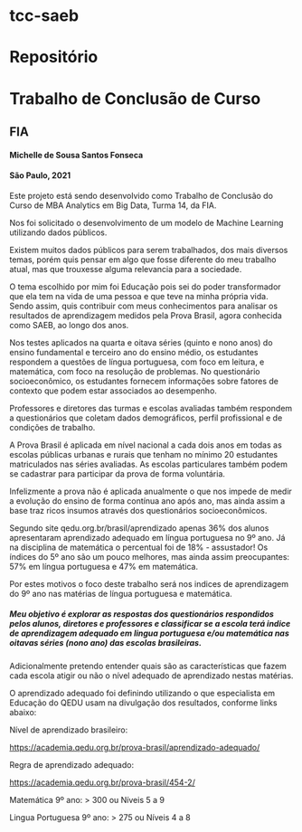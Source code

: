 # tcc-saeb
# Repositório 
# Trabalho de Conclusão de Curso
## FIA

#### Michelle de Sousa Santos Fonseca
#### São Paulo, 2021

Este projeto está sendo desenvolvido como Trabalho de Conclusão do Curso de MBA Analytics em Big Data, Turma 14, da FIA.

Nos foi solicitado o desenvolvimento de um modelo de Machine Learning utilizando dados públicos.

Existem muitos dados públicos para serem trabalhados, dos mais diversos temas, porém quis pensar em algo que fosse diferente do meu trabalho atual, mas que trouxesse alguma relevancia para a sociedade.

O tema escolhido por mim foi Educação pois sei do poder transformador que ela tem na vida de uma pessoa e que teve na minha própria vida. Sendo assim, quis contribuir com meus conhecimentos para analisar os resultados de aprendizagem medidos pela Prova Brasil, agora conhecida como SAEB, ao longo dos anos.

Nos testes aplicados na quarta e oitava séries (quinto e nono anos) do ensino fundamental e terceiro ano do ensino médio, os estudantes respondem a questões de língua portuguesa, com foco em leitura, e matemática, com foco na resolução de problemas. No questionário socioeconômico, os estudantes fornecem informações sobre fatores de contexto que podem estar associados ao desempenho.

Professores e diretores das turmas e escolas avaliadas também respondem a questionários que coletam dados demográficos, perfil profissional e de condições de trabalho.

A Prova Brasil é aplicada em nível nacional a cada dois anos em todas as escolas públicas urbanas e rurais que tenham no mínimo 20 estudantes matriculados nas séries avaliadas. As escolas particulares também podem se cadastrar para participar da prova de forma voluntária.

Infelizmente a prova não é aplicada anualmente o que nos impede de medir a evolução do ensino de forma contínua ano após ano, mas ainda assim a base traz ricos insumos através dos questionários socioeconômicos.

Segundo site qedu.org.br/brasil/aprendizado apenas 36% dos alunos apresentaram aprendizado adequado em língua portuguesa no 9º ano.
Já na disciplina de matemática o percentual foi de 18% - assustador!
Os índices do 5º ano são um pouco melhores, mas ainda assim preocupantes: 57% em língua portuguesa e 47% em matemática.

Por estes motivos o foco deste trabalho será nos indices de aprendizagem do 9º ano nas matérias de língua portuguesa e matemática.

##### Meu objetivo é explorar as respostas dos questionários respondidos pelos alunos, diretores e professores e classificar se a escola terá indice de aprendizagem adequado em lingua portuguesa e/ou matemática nas oitavas séries (nono ano) das escolas brasileiras. 

Adicionalmente pretendo entender quais são as características que fazem cada escola atigir ou não o nível adequado de aprendizado nestas matérias.

O aprendizado adequado foi definindo utilizando o que especialista em Educação do QEDU usam na divulgação dos resultados, conforme links abaixo:

Nível de aprendizado brasileiro:

https://academia.qedu.org.br/prova-brasil/aprendizado-adequado/

Regra de aprendizado adequado:

https://academia.qedu.org.br/prova-brasil/454-2/

Matemática 9º ano: > 300 ou Níveis 5 a 9

Lingua Portuguesa 9º ano: > 275 ou Níveis 4 a 8

